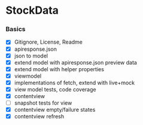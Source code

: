 # StockData

### Basics
- [x] Gitignore, License, Readme
- [x] apiresponse.json
- [x] json to model
- [x] extend model with apiresponse.json preview data
- [x] extend model with helper properties
- [x] viewmodel
- [x] implementations of fetch, extend with live+mock
- [x] view model tests, code coverage
- [x] contentview
- [ ] snapshot tests for view
- [x] contentview empty/failure states
- [x] contentview refresh
